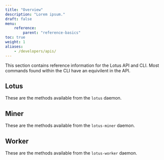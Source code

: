 ```yaml
---
title: "Overview"
description: "Lorem ipsum."
draft: false
menu:
    reference:
        parent: "reference-basics"
toc: true
weight: 1
aliases:
    - /developers/apis/
---
```


This section contains reference information for the Lotus API and CLI. Most commands found within the CLI have an equivilent in the API.

## Lotus

These are the methods available from the `lotus` daemon.

## Miner

These are the methods available from the `lotus-miner` daemon.

## Worker

These are the methods available from the `lotus-worker` daemon.
